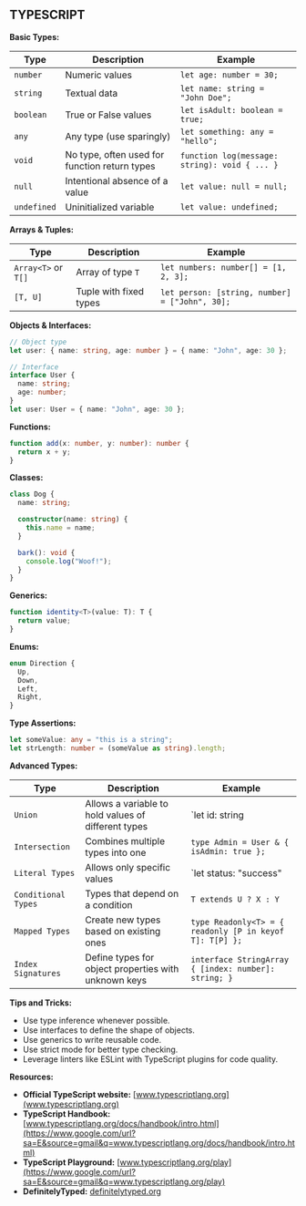 ## TYPESCRIPT

**Basic Types:**

| Type | Description | Example |
|---|---|---|
| `number` | Numeric values | `let age: number = 30;` |
| `string` | Textual data | `let name: string = "John Doe";` |
| `boolean` | True or False values | `let isAdult: boolean = true;` |
| `any` | Any type (use sparingly) | `let something: any = "hello";` |
| `void` | No type, often used for function return types | `function log(message: string): void { ... }` |
| `null` | Intentional absence of a value | `let value: null = null;` |
| `undefined` | Uninitialized variable | `let value: undefined;` |

**Arrays & Tuples:**

| Type | Description | Example |
|---|---|---|
| `Array<T>` or `T[]` | Array of type `T` | `let numbers: number[] = [1, 2, 3];` |
| `[T, U]` | Tuple with fixed types | `let person: [string, number] = ["John", 30];` |

**Objects & Interfaces:**

```typescript
// Object type
let user: { name: string, age: number } = { name: "John", age: 30 };

// Interface
interface User {
  name: string;
  age: number;
}
let user: User = { name: "John", age: 30 };
```

**Functions:**

```typescript
function add(x: number, y: number): number {
  return x + y;
}
```

**Classes:**

```typescript
class Dog {
  name: string;

  constructor(name: string) {
    this.name = name;
  }

  bark(): void {
    console.log("Woof!");
  }
}
```

**Generics:**

```typescript
function identity<T>(value: T): T {
  return value;
}
```

**Enums:**

```typescript
enum Direction {
  Up,
  Down,
  Left,
  Right,
}
```

**Type Assertions:**

```typescript
let someValue: any = "this is a string";
let strLength: number = (someValue as string).length;
```

**Advanced Types:**

| Type | Description | Example |
|---|---|---|
| `Union` | Allows a variable to hold values of different types | `let id: string | number = 123;` |
| `Intersection` | Combines multiple types into one | `type Admin = User & { isAdmin: true };` |
| `Literal Types` | Allows only specific values | `let status: "success" | "error" = "success";` |
| `Conditional Types` | Types that depend on a condition | `T extends U ? X : Y` |
| `Mapped Types` | Create new types based on existing ones | `type Readonly<T> = { readonly [P in keyof T]: T[P] };` |
| `Index Signatures` | Define types for object properties with unknown keys | `interface StringArray { [index: number]: string; }` |

**Tips and Tricks:**

  * Use type inference whenever possible.
  * Use interfaces to define the shape of objects.
  * Use generics to write reusable code.
  * Use strict mode for better type checking.
  * Leverage linters like ESLint with TypeScript plugins for code quality.

**Resources:**

  * **Official TypeScript website:** [www.typescriptlang.org](www.typescriptlang.org)
  * **TypeScript Handbook:** [www.typescriptlang.org/docs/handbook/intro.html](https://www.google.com/url?sa=E&source=gmail&q=www.typescriptlang.org/docs/handbook/intro.html)
  * **TypeScript Playground:** [www.typescriptlang.org/play](https://www.google.com/url?sa=E&source=gmail&q=www.typescriptlang.org/play)
  * **DefinitelyTyped:** [definitelytyped.org](https://www.google.com/url?sa=E&source=gmail&q=definitelytyped.org)